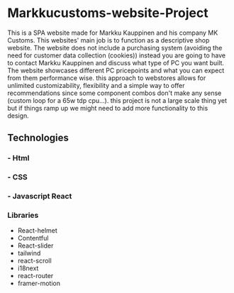 # Markkucustoms-website-Project

This is a SPA website made for Markku Kauppinen and his company MK Customs. This websites' main job is to function as a descriptive shop website. The website does not include a purchasing system (avoiding the need for customer data collection (cookies))  instead you are going to have to contact Markku Kauppinen and discuss what type of PC you want built. The website showcases different PC pricepoints and what you can expect from them performance wise. this approach to webstores allows for unlimited customizability, flexibility and a simple way to offer recommendations since some component combos don't make any sense (custom loop for a 65w tdp cpu...). this project is not a large scale thing yet but if things ramp up we might need to add more functionality to this design.




## Technologies
### - Html
### - CSS
### - Javascript React

### Libraries
- React-helmet
- Contentful
- React-slider
- tailwind
- react-scroll
- i18next
- react-router
- framer-motion
